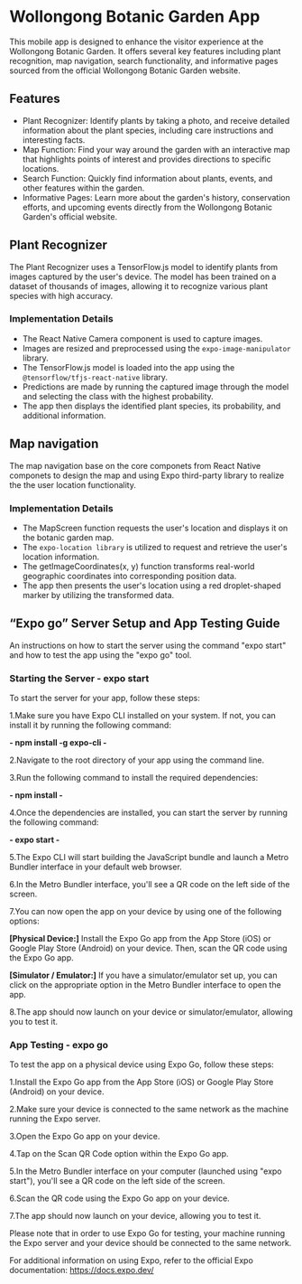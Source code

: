 # Wollongong Botanic Garden App

This mobile app is designed to enhance the visitor experience at the Wollongong Botanic Garden. It offers several key features including plant recognition, map navigation, search functionality, and informative pages sourced from the official Wollongong Botanic Garden website.

## Features

- Plant Recognizer: Identify plants by taking a photo, and receive detailed information about the plant species, including care instructions and interesting facts.
- Map Function: Find your way around the garden with an interactive map that highlights points of interest and provides directions to specific locations.
- Search Function: Quickly find information about plants, events, and other features within the garden.
- Informative Pages: Learn more about the garden's history, conservation efforts, and upcoming events directly from the Wollongong Botanic Garden's official website.

## Plant Recognizer

The Plant Recognizer uses a TensorFlow.js model to identify plants from images captured by the user's device. The model has been trained on a dataset of thousands of images, allowing it to recognize various plant species with high accuracy.

### Implementation Details

- The React Native Camera component is used to capture images.
- Images are resized and preprocessed using the `expo-image-manipulator` library.
- The TensorFlow.js model is loaded into the app using the `@tensorflow/tfjs-react-native` library.
- Predictions are made by running the captured image through the model and selecting the class with the highest probability.
- The app then displays the identified plant species, its probability, and additional information.

## Map navigation

The map navigation base on the core componets from React Native componets to design the map and using Expo third-party library to realize the the user location functionality.

### Implementation Details

- The MapScreen function requests the user's location and displays it on the botanic garden map.
- The `expo-location library` is utilized to request and retrieve the user's location information.
- The getImageCoordinates(x, y) function transforms real-world geographic coordinates into corresponding position data.
- The app then presents the user's location using a red droplet-shaped marker by utilizing the transformed data.

## “Expo go” Server Setup and App Testing Guide

An instructions on how to start the server using the command "expo start" and how to test the app using the "expo go" tool.

### Starting the Server - expo start

To start the server for your app, follow these steps:

1.Make sure you have Expo CLI installed on your system. If not, you can install it by running the following command:

**- npm install -g expo-cli -**

2.Navigate to the root directory of your app using the command line.

3.Run the following command to install the required dependencies:

**- npm install -**

4.Once the dependencies are installed, you can start the server by running the following command:

**- expo start -**

5.The Expo CLI will start building the JavaScript bundle and launch a Metro Bundler interface in your default web browser.

6.In the Metro Bundler interface, you'll see a QR code on the left side of the screen.

7.You can now open the app on your device by using one of the following options:

**[Physical Device:]** Install the Expo Go app from the App Store (iOS) or Google Play Store (Android) on your device. Then, scan the QR code using the Expo Go app.

**[Simulator / Emulator:]** If you have a simulator/emulator set up, you can click on the appropriate option in the Metro Bundler interface to open the app.

8.The app should now launch on your device or simulator/emulator, allowing you to test it.

### App Testing - expo go

To test the app on a physical device using Expo Go, follow these steps:

1.Install the Expo Go app from the App Store (iOS) or Google Play Store (Android) on your device.

2.Make sure your device is connected to the same network as the machine running the Expo server.

3.Open the Expo Go app on your device.

4.Tap on the Scan QR Code option within the Expo Go app.

5.In the Metro Bundler interface on your computer (launched using "expo start"), you'll see a QR code on the left side of the screen.

6.Scan the QR code using the Expo Go app on your device.

7.The app should now launch on your device, allowing you to test it.

Please note that in order to use Expo Go for testing, your machine running the Expo server and your device should be connected to the same network.

For additional information on using Expo, refer to the official Expo documentation: https://docs.expo.dev/
